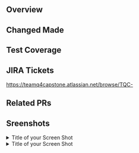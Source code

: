 ## Overview
 <!-- Summarize your changes here. -->

 ## Changed Made
 <!-- Details of your changes. -->

 ## Test Coverage
 <!-- List out testing procedure used to test, how other people can test, etc. -->

 ## JIRA Tickets
 <!-- Link to the JIRA ticket here, Insert ticket number after TQC- -->
 https://teamq4capstone.atlassian.net/browse/TQC-

 ## Related PRs
 <!-- List any related PRs here -->

 ## Sreenshots
 <details>
  <summary>Title of your Screen Shot</summary>
  <!-- Insert file here -->

 </details>

 <details>
  <summary>Title of your Screen Shot</summary>
  <!-- Insert file here -->

 </details>